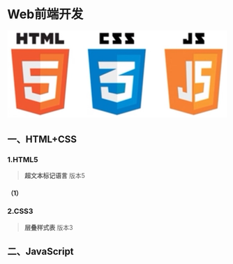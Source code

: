 # Web前端开发

![Web](./pictures/Web.png)

## 一、HTML+CSS

### 1.HTML5

> **超文本标记语言** 版本5

#### （1）

### 2.CSS3

> **层叠样式表** 版本3


## 二、JavaScript